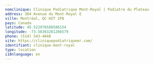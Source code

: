 ```yaml
---
nomclinique: Clinique Podiatrique Mont-Royal | Podiatre du Plateau
address: 304 Avenue du Mont-Royal E
ville: Montréal, QC H2T 1P8
pays: Canada
latitude: 45.522976588586154
longitude: -73.58363281286579
phone: (514) 543-4848
site: https://cliniquepodiatriquemr.com/
identifiant: clinique-mont-royal
type: location
i18nlanguage: en
---
```

